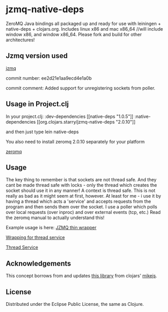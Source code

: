 # jzmq-native-deps 
ZeroMQ Java bindings all packaged up and ready for use with leiningen + native-deps + clojars.org.
Includes linux x86 and mac x86_64 //will include window x86, and window x86_64. Please fork and build for other architectures!

## Jzmq version used
[jzmq](https://github.com/zeromq/jzmq)

commit number:
ee2d21e1aa9ecd4e1a0b

commit comment:
Added support for unregistering sockets from poller. 

## Usage in Project.clj

In your project.clj:
    :dev-dependencies [[native-deps "1.0.5"]]
    :native-dependencies [[org.clojars.starry/jzmq-native-deps "2.0.10"]]

and then just type
lein native-deps

You also need to install zeromq 2.0.10 separately for your platform
 
[zeromq](http://www.zeromq.org/intro:get-the-software)

## Usage
The key thing to remember is that sockets are not thread safe. And they cant be made thread safe with locks - only the thread which creates the socket should use it
in any manner! A context is thread safe. This is not really as bad as it might seem at first, however. At least for me - i use it by having a thread which acts a 'service' and accepts requests from the program and then sends them over the socket. I use a poller which polls over local requests (over inproc) and over external events (tcp, etc.) Read the zeromq manual to actually understand this!

Example usage is here:
[JZMQ thin wrapper](http://github.com/Storkle/clj-forex/blob/master/src/forex/util/zmq.clj)

[Wrapping for thread service](http://github.com/Storkle/clj-forex/blob/master/src/forex/util/spawn.clj)

[Thread Service](http://github.com/Storkle/clj-forex/blob/master/src/forex/backend/mql/socket_service.clj)


## Acknowledgements 

This concept borrows from and updates [this library](http://clojars.org/org.clojars.mikejs/jzmq-native-deps) from clojars' [mikejs](http://clojars.org/users/mikejs).

## License

Distributed under the Eclipse Public License, the same as Clojure.
